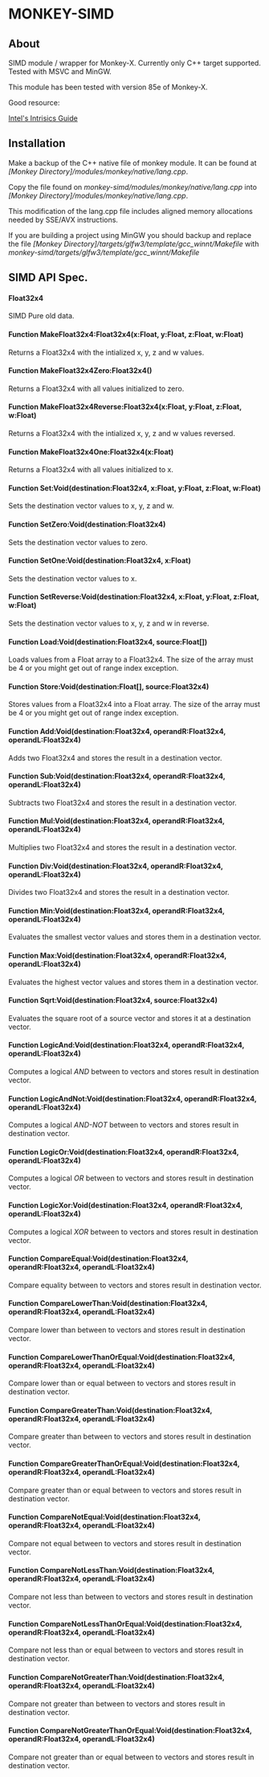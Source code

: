 # MONKEY-SIMD

About
---

SIMD module / wrapper for Monkey-X. Currently only C++ target supported. Tested with MSVC and MinGW.

This module has been tested with version 85e of Monkey-X.

Good resource:

[Intel's Intrisics Guide](https://software.intel.com/sites/landingpage/IntrinsicsGuide/)

Installation
---

Make a backup of the C++ native file of monkey module. It can be found at *[Monkey Directory]/modules/monkey/native/lang.cpp*.

Copy the file found on *monkey-simd/modules/monkey/native/lang.cpp* into *[Monkey Directory]/modules/monkey/native/lang.cpp*.

This modification of the lang.cpp file includes aligned memory allocations needed by SSE/AVX instructions.

If you are building a project using MinGW you should backup and replace the file *[Monkey Directory]/targets/glfw3/template/gcc_winnt/Makefile* with *monkey-simd/targets/glfw3/template/gcc_winnt/Makefile*

SIMD API Spec.
---

#### Float32x4

SIMD Pure old data.

#### Function MakeFloat32x4:Float32x4(x:Float, y:Float, z:Float, w:Float)

Returns a Float32x4 with the intialized x, y, z and w values.

#### Function MakeFloat32x4Zero:Float32x4()

Returns a Float32x4 with all values initialized to zero.

#### Function MakeFloat32x4Reverse:Float32x4(x:Float, y:Float, z:Float, w:Float)

Returns a Float32x4 with the intialized x, y, z and w values reversed.

#### Function MakeFloat32x4One:Float32x4(x:Float)

Returns a Float32x4 with all values initialized to x.

#### Function Set:Void(destination:Float32x4, x:Float, y:Float, z:Float, w:Float)

Sets the destination vector values to x, y, z and w.

#### Function SetZero:Void(destination:Float32x4)

Sets the destination vector values to zero.

#### Function SetOne:Void(destination:Float32x4, x:Float)

Sets the destination vector values to x.

#### Function SetReverse:Void(destination:Float32x4, x:Float, y:Float, z:Float, w:Float)

Sets the destination vector values to x, y, z and w in reverse.

#### Function Load:Void(destination:Float32x4, source:Float[])

Loads values from a Float array to a Float32x4. The size of the array must be 4 or you might get out of range index exception.

#### Function Store:Void(destination:Float[], source:Float32x4)

Stores values from a Float32x4 into a Float array. The size of the array must be 4 or you might get out of range index exception.

#### Function Add:Void(destination:Float32x4, operandR:Float32x4, operandL:Float32x4)

Adds two Float32x4 and stores the result in a destination vector.

#### Function Sub:Void(destination:Float32x4, operandR:Float32x4, operandL:Float32x4)

Subtracts two Float32x4 and stores the result in a destination vector.

#### Function Mul:Void(destination:Float32x4, operandR:Float32x4, operandL:Float32x4)

Multiplies two Float32x4 and stores the result in a destination vector.

#### Function Div:Void(destination:Float32x4, operandR:Float32x4, operandL:Float32x4)

Divides two Float32x4 and stores the result in a destination vector.

#### Function Min:Void(destination:Float32x4, operandR:Float32x4, operandL:Float32x4)

Evaluates the smallest vector values and stores them in a destination vector.

#### Function Max:Void(destination:Float32x4, operandR:Float32x4, operandL:Float32x4)	

Evaluates the highest vector values and stores them in a destination vector.

#### Function Sqrt:Void(destination:Float32x4, source:Float32x4)

Evaluates the square root of a source vector and stores it at a destination vector.

#### Function LogicAnd:Void(destination:Float32x4, operandR:Float32x4, operandL:Float32x4)

Computes a logical *AND* between to vectors and stores result in destination vector.

#### Function LogicAndNot:Void(destination:Float32x4, operandR:Float32x4, operandL:Float32x4)

Computes a logical *AND-NOT* between to vectors and stores result in destination vector.

#### Function LogicOr:Void(destination:Float32x4, operandR:Float32x4, operandL:Float32x4)

Computes a logical *OR* between to vectors and stores result in destination vector.

#### Function LogicXor:Void(destination:Float32x4, operandR:Float32x4, operandL:Float32x4)

Computes a logical *XOR* between to vectors and stores result in destination vector.

#### Function CompareEqual:Void(destination:Float32x4, operandR:Float32x4, operandL:Float32x4)

Compare equality between to vectors and stores result in destination vector.

#### Function CompareLowerThan:Void(destination:Float32x4, operandR:Float32x4, operandL:Float32x4)

Compare lower than between to vectors and stores result in destination vector.

#### Function CompareLowerThanOrEqual:Void(destination:Float32x4, operandR:Float32x4, operandL:Float32x4)

Compare lower than or equal between to vectors and stores result in destination vector.

#### Function CompareGreaterThan:Void(destination:Float32x4, operandR:Float32x4, operandL:Float32x4)

Compare greater than between to vectors and stores result in destination vector.

#### Function CompareGreaterThanOrEqual:Void(destination:Float32x4, operandR:Float32x4, operandL:Float32x4)

Compare greater than or equal between to vectors and stores result in destination vector.

#### Function CompareNotEqual:Void(destination:Float32x4, operandR:Float32x4, operandL:Float32x4)

Compare not equal between to vectors and stores result in destination vector.

#### Function CompareNotLessThan:Void(destination:Float32x4, operandR:Float32x4, operandL:Float32x4)

Compare not less than between to vectors and stores result in destination vector.

#### Function CompareNotLessThanOrEqual:Void(destination:Float32x4, operandR:Float32x4, operandL:Float32x4)

Compare not less than or equal between to vectors and stores result in destination vector.

#### Function CompareNotGreaterThan:Void(destination:Float32x4, operandR:Float32x4, operandL:Float32x4)

Compare not greater than between to vectors and stores result in destination vector.

#### Function CompareNotGreaterThanOrEqual:Void(destination:Float32x4, operandR:Float32x4, operandL:Float32x4)

Compare not greater than or equal between to vectors and stores result in destination vector.
